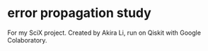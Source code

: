 # error propagation study
For my SciX project. Created by Akira Li, run on Qiskit with Google Colaboratory.
